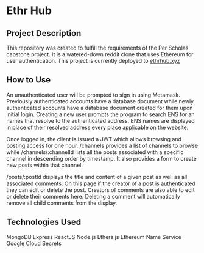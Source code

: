 # Ethr Hub

## Project Description
This repository was created to fulfill the requirements of the Per Scholas capstone project. It is a watered-down reddit clone that uses Ethereum for user authentication. This project is currently deployed to [ethrhub.xyz](https://ethrhub.xyz)

## How to Use
An unauthenticated user will be prompted to sign in using Metamask. Previously authenticated accounts have a database document while newly authenticated accounts have a database document created for them upon initial login. Creating a new user prompts the program to search ENS for an names that resolve to the authenticated address. ENS names are displayed in place of their resolved address every place applicable on the website.

Once logged in, the client is issued a JWT which allows browsing and posting access for one hour. /channels provides a list of channels to browse while /channels/:channelId lists all the posts associated with a specific channel in descending order by timestamp. It also provides a form to create new posts within that channel. 

/posts/:postId displays the title and content of a given post as well as all associated comments. On this page if the creator of a post is authenticated they can edit or delete the post. Creators of comments are also able to edit or delete their comments here. Deleting a comment will automatically remove all child comments from the display.

## Technologies Used
MongoDB
Express
ReactJS
Node.js
Ethers.js
Ethereum Name Service
Google Cloud Secrets


